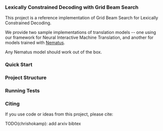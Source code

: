 ### Lexically Constrained Decoding with Grid Beam Search

This project is a reference implementation of Grid Beam Search for Lexically Constrained Decoding.

We provide two sample implementations of translation models -- one using our framework for
Neural Interactive Machine Translation, 
and another for models trained with [Nematus](https://github.com/rsennrich/nematus).

Any Nematus model should work out of the box. 

### Quick Start


### Project Structure


### Running Tests

### Citing

If you use code or ideas from this project, please cite:

TODO(chrishokamp): add arxiv bibtex 